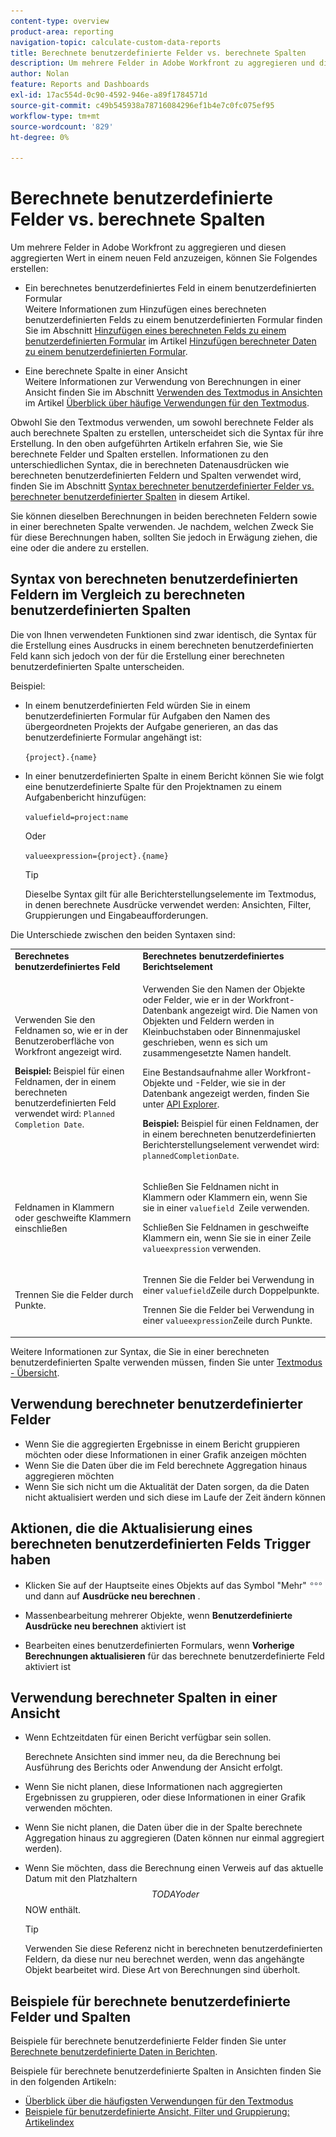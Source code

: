 ```yaml
---
content-type: overview
product-area: reporting
navigation-topic: calculate-custom-data-reports
title: Berechnete benutzerdefinierte Felder vs. berechnete Spalten
description: Um mehrere Felder in Adobe Workfront zu aggregieren und diesen aggregierten Wert in einem neuen Feld anzuzeigen, können Sie ein berechnetes benutzerdefiniertes Feld in einem benutzerdefinierten Formular oder eine berechnete Spalte in einer Ansicht erstellen.
author: Nolan
feature: Reports and Dashboards
exl-id: 17ac554d-0c90-4592-946e-a89f1784571d
source-git-commit: c49b545938a78716084296ef1b4e7c0fc075ef95
workflow-type: tm+mt
source-wordcount: '829'
ht-degree: 0%

---
```


# Berechnete benutzerdefinierte Felder vs. berechnete Spalten

Um mehrere Felder in Adobe Workfront zu aggregieren und diesen aggregierten Wert in einem neuen Feld anzuzeigen, können Sie Folgendes erstellen:

* Ein berechnetes benutzerdefiniertes Feld in einem benutzerdefinierten Formular\
  Weitere Informationen zum Hinzufügen eines berechneten benutzerdefinierten Felds zu einem benutzerdefinierten Formular finden Sie im Abschnitt [Hinzufügen eines berechneten Felds zu einem benutzerdefinierten Formular](../../../administration-and-setup/customize-workfront/create-manage-custom-forms/add-calculated-data-to-custom-form.md#add-a-calculated-field-to-a-custom-form) im Artikel [Hinzufügen berechneter Daten zu einem benutzerdefinierten Formular](../../../administration-and-setup/customize-workfront/create-manage-custom-forms/add-calculated-data-to-custom-form.md).

* Eine berechnete Spalte in einer Ansicht\
  Weitere Informationen zur Verwendung von Berechnungen in einer Ansicht finden Sie im Abschnitt [Verwenden des Textmodus in Ansichten](../../../reports-and-dashboards/reports/text-mode/understand-common-uses-text-mode.md#use-text-mode-in-views) im Artikel [Überblick über häufige Verwendungen für den Textmodus](../../../reports-and-dashboards/reports/text-mode/understand-common-uses-text-mode.md).

Obwohl Sie den Textmodus verwenden, um sowohl berechnete Felder als auch berechnete Spalten zu erstellen, unterscheidet sich die Syntax für ihre Erstellung. In den oben aufgeführten Artikeln erfahren Sie, wie Sie berechnete Felder und Spalten erstellen. Informationen zu den unterschiedlichen Syntax, die in berechneten Datenausdrücken wie berechneten benutzerdefinierten Feldern und Spalten verwendet wird, finden Sie im Abschnitt [Syntax berechneter benutzerdefinierter Felder vs. berechneter benutzerdefinierter Spalten](/help/quicksilver/reports-and-dashboards/reports/calc-cstm-data-reports/calculated-custom-fields-calculated-columns.md#syntax-of-calculated-custom-fields-vs-calculated-custom-columns) in diesem Artikel.

Sie können dieselben Berechnungen in beiden berechneten Feldern sowie in einer berechneten Spalte verwenden. Je nachdem, welchen Zweck Sie für diese Berechnungen haben, sollten Sie jedoch in Erwägung ziehen, die eine oder die andere zu erstellen.

## Syntax von berechneten benutzerdefinierten Feldern im Vergleich zu berechneten benutzerdefinierten Spalten

Die von Ihnen verwendeten Funktionen sind zwar identisch, die Syntax für die Erstellung eines Ausdrucks in einem berechneten benutzerdefinierten Feld kann sich jedoch von der für die Erstellung einer berechneten benutzerdefinierten Spalte unterscheiden.

Beispiel:

* In einem benutzerdefinierten Feld würden Sie in einem benutzerdefinierten Formular für Aufgaben den Namen des übergeordneten Projekts der Aufgabe generieren, an das das benutzerdefinierte Formular angehängt ist:

  `{project}.{name}`

* In einer benutzerdefinierten Spalte in einem Bericht können Sie wie folgt eine benutzerdefinierte Spalte für den Projektnamen zu einem Aufgabenbericht hinzufügen:

  `valuefield=project:name`

  Oder

  `valueexpression={project}.{name}`

  >[!TIP]
  >
  >Dieselbe Syntax gilt für alle Berichterstellungselemente im Textmodus, in denen berechnete Ausdrücke verwendet werden: Ansichten, Filter, Gruppierungen und Eingabeaufforderungen.

Die Unterschiede zwischen den beiden Syntaxen sind:

<table style="table-layout:auto"> 
 <col> 
 <col> 
 <tbody> 
  <tr> 
   <td><strong>Berechnetes benutzerdefiniertes Feld</strong></td>
   <td><strong>Berechnetes benutzerdefiniertes Berichtselement</strong></td> 
  </tr> 
  <tr> 
   <td> <p>Verwenden Sie den Feldnamen so, wie er in der Benutzeroberfläche von Workfront angezeigt wird.</p> <p class="example" data-mc-autonum="<b>Example: </b>"><span class="autonumber"><span><b>Beispiel: </b></span></span>Beispiel für einen Feldnamen, der in einem berechneten benutzerdefinierten Feld verwendet wird: <code>Planned Completion Date</code>.</p> </td> 
   <td> <p>Verwenden Sie den Namen der Objekte oder Felder, wie er in der Workfront-Datenbank angezeigt wird. Die Namen von Objekten und Feldern werden in Kleinbuchstaben oder Binnenmajuskel geschrieben, wenn es sich um zusammengesetzte Namen handelt. </p> <p>Eine Bestandsaufnahme aller Workfront-Objekte und -Felder, wie sie in der Datenbank angezeigt werden, finden Sie unter <a href="../../../wf-api/general/api-explorer.md" class="MCXref xref">API Explorer</a>. </p> <p class="example" data-mc-autonum="<b>Example: </b>"><span class="autonumber"><span><b>Beispiel: </b></span></span>Beispiel für einen Feldnamen, der in einem berechneten benutzerdefinierten Berichterstellungselement verwendet wird: <code>plannedCompletionDate</code>.</p> </td> 
  </tr> 
  <tr> 
   <td>Feldnamen in Klammern oder geschweifte Klammern einschließen</td> 
   <td> <p>Schließen Sie Feldnamen nicht in Klammern oder Klammern ein, wenn Sie sie in einer <code>valuefield </code>Zeile verwenden.</p> <p>Schließen Sie Feldnamen in geschweifte Klammern ein, wenn Sie sie in einer Zeile <code>valueexpression</code> verwenden.</p> </td> 
  </tr> 
  <tr> 
   <td>Trennen Sie die Felder durch Punkte.</td> 
   <td> <p>Trennen Sie die Felder bei Verwendung in einer <code>valuefield</code>Zeile durch Doppelpunkte.</p> <p>Trennen Sie die Felder bei Verwendung in einer <code>valueexpression</code>Zeile durch Punkte.</p> </td> 
  </tr> 
 </tbody> 
</table>

Weitere Informationen zur Syntax, die Sie in einer berechneten benutzerdefinierten Spalte verwenden müssen, finden Sie unter [Textmodus - Übersicht](../../../reports-and-dashboards/reports/text-mode/understand-text-mode.md).

## Verwendung berechneter benutzerdefinierter Felder

* Wenn Sie die aggregierten Ergebnisse in einem Bericht gruppieren möchten oder diese Informationen in einer Grafik anzeigen möchten
* Wenn Sie die Daten über die im Feld berechnete Aggregation hinaus aggregieren möchten
* Wenn Sie sich nicht um die Aktualität der Daten sorgen, da die Daten nicht aktualisiert werden und sich diese im Laufe der Zeit ändern können

## Aktionen, die die Aktualisierung eines berechneten benutzerdefinierten Felds Trigger haben

* Klicken Sie auf der Hauptseite eines Objekts auf das Symbol &quot;Mehr&quot;![](assets/more-icon.png) und dann auf **Ausdrücke neu berechnen** .

* Massenbearbeitung mehrerer Objekte, wenn **Benutzerdefinierte Ausdrücke neu berechnen** aktiviert ist
* Bearbeiten eines benutzerdefinierten Formulars, wenn **Vorherige Berechnungen aktualisieren** für das berechnete benutzerdefinierte Feld aktiviert ist

## Verwendung berechneter Spalten in einer Ansicht

* Wenn Echtzeitdaten für einen Bericht verfügbar sein sollen.

  Berechnete Ansichten sind immer neu, da die Berechnung bei Ausführung des Berichts oder Anwendung der Ansicht erfolgt.

* Wenn Sie nicht planen, diese Informationen nach aggregierten Ergebnissen zu gruppieren, oder diese Informationen in einer Grafik verwenden möchten.
* Wenn Sie nicht planen, die Daten über die in der Spalte berechnete Aggregation hinaus zu aggregieren (Daten können nur einmal aggregiert werden).
* Wenn Sie möchten, dass die Berechnung einen Verweis auf das aktuelle Datum mit den Platzhaltern $$TODAY oder $$NOW enthält.

  >[!TIP]
  >
  >Verwenden Sie diese Referenz nicht in berechneten benutzerdefinierten Feldern, da diese nur neu berechnet werden, wenn das angehängte Objekt bearbeitet wird. Diese Art von Berechnungen sind überholt.

## Beispiele für berechnete benutzerdefinierte Felder und Spalten

Beispiele für berechnete benutzerdefinierte Felder finden Sie unter [Berechnete benutzerdefinierte Daten in Berichten](../../../reports-and-dashboards/reports/calc-cstm-data-reports/calculated-custom-data-reports.md).

Beispiele für berechnete benutzerdefinierte Spalten in Ansichten finden Sie in den folgenden Artikeln:

* [Überblick über die häufigsten Verwendungen für den Textmodus](../../../reports-and-dashboards/reports/text-mode/understand-common-uses-text-mode.md)
* [Beispiele für benutzerdefinierte Ansicht, Filter und Gruppierung: Artikelindex](../../../reports-and-dashboards/reports/custom-view-filter-grouping-samples/custom-view-filter-grouping-samples.md)
